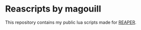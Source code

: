 # Reascripts by magouill
This repository contains my public lua scripts made for [REAPER](https://www.reaper.fm).
